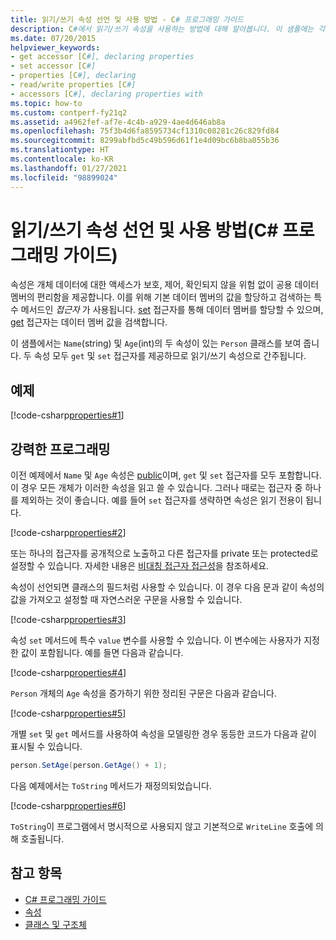 ```yaml
---
title: 읽기/쓰기 속성 선언 및 사용 방법 - C# 프로그래밍 가이드
description: C#에서 읽기/쓰기 속성을 사용하는 방법에 대해 알아봅니다. 이 샘플에는 각각 get 및 set 접근자가 있는 두 개의 속성이 있으므로 속성은 읽기/쓰기가 됩니다.
ms.date: 07/20/2015
helpviewer_keywords:
- get accessor [C#], declaring properties
- set accessor [C#]
- properties [C#], declaring
- read/write properties [C#]
- accessors [C#], declaring properties with
ms.topic: how-to
ms.custom: contperf-fy21q2
ms.assetid: a4962fef-af7e-4c4b-a929-4ae4d646ab8a
ms.openlocfilehash: 75f3b4d6fa8595734cf1310c08281c26c829fd84
ms.sourcegitcommit: 8299abfbd5c49b596d61f1e4d09bc6b8ba055b36
ms.translationtype: HT
ms.contentlocale: ko-KR
ms.lasthandoff: 01/27/2021
ms.locfileid: "98899024"
---
```

# <a name="how-to-declare-and-use-read-write-properties-c-programming-guide"></a>읽기/쓰기 속성 선언 및 사용 방법(C# 프로그래밍 가이드)

속성은 개체 데이터에 대한 액세스가 보호, 제어, 확인되지 않을 위험 없이 공용 데이터 멤버의 편리함을 제공합니다. 이를 위해 기본 데이터 멤버의 값을 할당하고 검색하는 특수 메서드인 *접근자* 가 사용됩니다. [set](../../language-reference/keywords/set.md) 접근자를 통해 데이터 멤버를 할당할 수 있으며, [get](../../language-reference/keywords/get.md) 접근자는 데이터 멤버 값을 검색합니다.  
  
 이 샘플에서는 `Name`(string) 및 `Age`(int)의 두 속성이 있는 `Person` 클래스를 보여 줍니다. 두 속성 모두 `get` 및 `set` 접근자를 제공하므로 읽기/쓰기 속성으로 간주됩니다.  
  
## <a name="example"></a>예제  

 [!code-csharp[properties#1](snippets/how-to-declare-and-use-read-write-properties/Program.cs#1)]
  
## <a name="robust-programming"></a>강력한 프로그래밍  

 이전 예제에서 `Name` 및 `Age` 속성은 [public](../../language-reference/keywords/public.md)이며, `get` 및 `set` 접근자를 모두 포함합니다. 이 경우 모든 개체가 이러한 속성을 읽고 쓸 수 있습니다. 그러나 때로는 접근자 중 하나를 제외하는 것이 좋습니다. 예를 들어 `set` 접근자를 생략하면 속성은 읽기 전용이 됩니다.  
  
 [!code-csharp[properties#2](snippets/how-to-declare-and-use-read-write-properties/Program.cs#2)]
  
 또는 하나의 접근자를 공개적으로 노출하고 다른 접근자를 private 또는 protected로 설정할 수 있습니다. 자세한 내용은 [비대칭 접근자 접근성](./restricting-accessor-accessibility.md)을 참조하세요.  
  
 속성이 선언되면 클래스의 필드처럼 사용할 수 있습니다. 이 경우 다음 문과 같이 속성의 값을 가져오고 설정할 때 자연스러운 구문을 사용할 수 있습니다.  
  
 [!code-csharp[properties#3](snippets/how-to-declare-and-use-read-write-properties/Program.cs#3)]
  
 속성 `set` 메서드에 특수 `value` 변수를 사용할 수 있습니다. 이 변수에는 사용자가 지정한 값이 포함됩니다. 예를 들면 다음과 같습니다.  
  
 [!code-csharp[properties#4](snippets/how-to-declare-and-use-read-write-properties/Program.cs#4)]
  
 `Person` 개체의 `Age` 속성을 증가하기 위한 정리된 구문은 다음과 같습니다.  
  
 [!code-csharp[properties#5](snippets/how-to-declare-and-use-read-write-properties/Program.cs#5)]
  
 개별 `set` 및 `get` 메서드를 사용하여 속성을 모델링한 경우 동등한 코드가 다음과 같이 표시될 수 있습니다.  
  
```csharp  
person.SetAge(person.GetAge() + 1);
```  
  
 다음 예제에서는 `ToString` 메서드가 재정의되었습니다.  
  
 [!code-csharp[properties#6](snippets/how-to-declare-and-use-read-write-properties/Program.cs#6)]
  
 `ToString`이 프로그램에서 명시적으로 사용되지 않고 기본적으로 `WriteLine` 호출에 의해 호출됩니다.  
  
## <a name="see-also"></a>참고 항목

- [C# 프로그래밍 가이드](../index.md)
- [속성](./properties.md)
- [클래스 및 구조체](./index.md)
